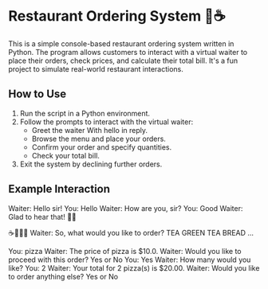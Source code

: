 # Restaurant Ordering System 🍴☕

This is a simple console-based restaurant ordering system written in Python. The program allows customers to interact with a virtual waiter to place their orders, check prices, and calculate their total bill. It's a fun project to simulate real-world restaurant interactions.


## How to Use
1. Run the script in a Python environment.
2. Follow the prompts to interact with the virtual waiter:
   - Greet the waiter With hello in reply.
   - Browse the menu and place your orders.
   - Confirm your order and specify quantities.
   - Check your total bill.
3. Exit the system by declining further orders.

## Example Interaction
Waiter: Hello sir! 
You: Hello 
Waiter: How are you, sir? 
You: Good 
Waiter: Glad to hear that! 🥰💕

☕🍵🍔🍔 Waiter: So, what would you like to order? TEA GREEN TEA BREAD ...

You: pizza 
Waiter: The price of pizza is $10.0. 
Waiter: Would you like to proceed with this order? Yes or No 
You: Yes 
Waiter: How many would you like? 
You: 2 
Waiter: Your total for 2 pizza(s) is $20.00. 
Waiter: Would you like to order anything else? Yes or No
